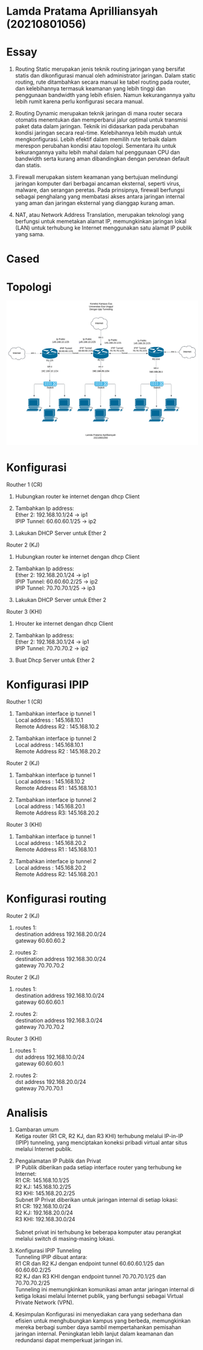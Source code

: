 # Lamda Pratama Aprilliansyah (20210801056)

# Essay
1. Routing Static merupakan jenis teknik routing jaringan yang bersifat statis dan dikonfigurasi manual oleh administrator jaringan. Dalam static routing, rute ditambahkan secara manual ke tabel routing pada router, dan kelebihannya termasuk keamanan yang lebih tinggi dan penggunaan bandwidth yang lebih efisien. Namun kekurangannya yaitu lebih rumit karena perlu konfigurasi secara manual.

2. Routing Dynamic merupakan teknik jaringan di mana router secara otomatis menentukan dan memperbarui jalur optimal untuk transmisi paket data dalam jaringan. Teknik ini didasarkan pada perubahan kondisi jaringan secara real-time. Kelebihannya lebih mudah untuk mengkonfigurasi. Lebih efektif dalam memilih rute terbaik dalam merespon perubahan kondisi atau topologi. Sementara itu untuk kekurangannya yaitu lebih mahal dalam hal penggunaan CPU dan bandwidth serta kurang aman dibandingkan dengan perutean default dan statis.

3. Firewall merupakan sistem keamanan yang bertujuan melindungi jaringan komputer dari berbagai ancaman eksternal, seperti virus, malware, dan serangan peretas. Pada prinsipnya, firewall berfungsi sebagai penghalang yang membatasi akses antara jaringan internal yang aman dan jaringan eksternal yang dianggap kurang aman.

4. NAT, atau Network Address Translation, merupakan teknologi yang berfungsi untuk memetakan alamat IP, memungkinkan jaringan lokal (LAN) untuk terhubung ke Internet menggunakan satu alamat IP publik yang sama.

# Cased

# Topologi
![Topologi](Cased_Topologi.svg)

# Konfigurasi
Routher 1 (CR)
1. Hubungkan router ke internet dengan dhcp Client

2. Tambahkan Ip address: <br>
   Ether 2: 192.168.10.1/24 -> ip1 <br>
   IPIP Tunnel: 60.60.60.1/25 -> ip2

3. Lakukan DHCP Server untuk Ether 2

Router 2 (KJ)
1. Hubungkan router ke internet dengan dhcp Client

2. Tambahkan Ip address: <br>
   Ether 2: 192.168.20.1/24 -> ip1 <br>
   IPIP Tunnel: 60.60.60.2/25 -> ip2 <br>
   IPIP Tunnel: 70.70.70.1/25 -> ip3

3. Lakukan DHCP Server untuk Ether 2

Router 3 (KHI) 

1. Hrouter ke internet dengan dhcp Client

2. Tambahkan Ip address: <br>
   Ether 2: 192.168.30.1/24 -> ip1 <br>
   IPIP Tunnel: 70.70.70.2 -> ip2

3. Buat Dhcp Server untuk Ether 2

# Konfigurasi IPIP

Routher 1 (CR)
1. Tambahkan interface ip tunnel 1 <br>
Local address : 145.168.10.1 <br>
Remote Address R2 : 145.168.10.2

2. Tambahkan interface ip tunnel 2 <br>
Local address : 145.168.10.1 <br>
Remote Address R2 : 145.168.20.2

Router 2 (KJ)
1. Tambahkan interface ip tunnel 1 <br>
Local address : 145.168.10.2 <br>
Remote Address R1 : 145.168.10.1

2. Tambahkan interface ip tunnel 2 <br>
Local address : 145.168.20.1 <br>
Remote Address R3: 145.168.20.2

Router 3 (KHI) 
1. Tambahkan interface ip tunnel 1 <br>
Local address : 145.168.20.2 <br>
Remote Address R1 : 145.168.10.1

2. Tambahkan interface ip tunnel 2 <br>
Local address : 145.168.20.2 <br>
Remote Address R2: 145.168.20.1

# Konfigurasi routing

Router 2 (KJ)

1. routes 1: <br>
destination address 192.168.20.0/24 <br>
gateway 60.60.60.2

2. routes 2: <br>
destination address 192.168.30.0/24 <br>
gateway 70.70.70.2

Router 2 (KJ)

1. routes 1: <br>
destination address 192.168.10.0/24 <br>
gateway 60.60.60.1

2. routes 2: <br>
destination address 192.168.3.0/24 <br>
gateway 70.70.70.2

Router 3 (KHI)

1. routes 1: <br>
dst address 192.168.10.0/24 <br>
gateway 60.60.60.1

2. routes 2: <br>
dst address 192.168.20.0/24 <br>
gateway 70.70.70.1

# Analisis
1. Gambaran umum <br>
Ketiga router (R1 CR, R2 KJ, dan R3 KHI) terhubung melalui IP-in-IP (IPIP) tunneling, yang menciptakan koneksi pribadi virtual antar situs melalui Internet publik.

2.  Pengalamatan IP Publik dan Privat <br>
IP Publik diberikan pada setiap interface router yang terhubung ke Internet: <br>
R1 CR: 145.168.10.1/25 <br>
R2 KJ: 145.168.10.2/25 <br>
R3 KHI: 145.168.20.2/25 <br>
Subnet IP Privat diberikan untuk jaringan internal di setiap lokasi: <br>
R1 CR: 192.168.10.0/24 <br>
R2 KJ: 192.168.20.0/24 <br>
R3 KHI: 192.168.30.0/24 <br>     
Subnet privat ini terhubung ke beberapa komputer atau perangkat melalui switch di masing-masing lokasi.

3. Konfigurasi IPIP Tunneling <br>
Tunneling IPIP dibuat antara: <br>
R1 CR dan R2 KJ dengan endpoint tunnel 60.60.60.1/25 dan 60.60.60.2/25 <br>
R2 KJ dan R3 KHI dengan endpoint tunnel 70.70.70.1/25 dan 70.70.70.2/25 <br>
Tunneling ini memungkinkan komunikasi aman antar jaringan internal di ketiga lokasi melalui Internet publik, yang berfungsi sebagai Virtual Private Network (VPN).

4. Kesimpulan
Konfigurasi ini menyediakan cara yang sederhana dan efisien untuk menghubungkan kampus yang berbeda, memungkinkan mereka berbagi sumber daya sambil mempertahankan pemisahan jaringan internal. Peningkatan lebih lanjut dalam keamanan dan redundansi dapat memperkuat jaringan ini.